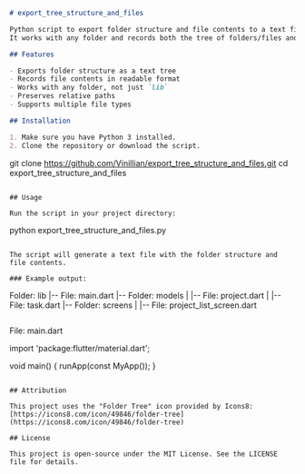 ```markdown
# export_tree_structure_and_files

Python script to export folder structure and file contents to a text file.  
It works with any folder and records both the tree of folders/files and the contents of the files.

## Features

- Exports folder structure as a text tree
- Records file contents in readable format
- Works with any folder, not just `lib`
- Preserves relative paths
- Supports multiple file types

## Installation

1. Make sure you have Python 3 installed.
2. Clone the repository or download the script.

```
git clone https://github.com/Vinillian/export_tree_structure_and_files.git
cd export_tree_structure_and_files
```

## Usage

Run the script in your project directory:

```
python export_tree_structure_and_files.py
```

The script will generate a text file with the folder structure and file contents.

### Example output:

```
Folder: lib
|-- File: main.dart
|-- Folder: models
|    |-- File: project.dart
|    |-- File: task.dart
|-- Folder: screens
|    |-- File: project_list_screen.dart
```

```
File: main.dart

import 'package:flutter/material.dart';

void main() {
    runApp(const MyApp());
}
```

## Attribution

This project uses the "Folder Tree" icon provided by Icons8:  
[https://icons8.com/icon/49846/folder-tree](https://icons8.com/icon/49846/folder-tree)

## License

This project is open-source under the MIT License. See the LICENSE file for details.
```

